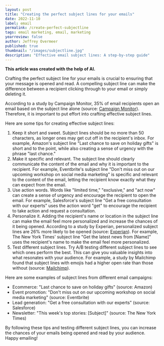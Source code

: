 ```yaml
---
layout: post
title: "Creating the perfect subject lines for your emails"
date: 2022-11-10
label: email
permalink: /create-perfect-subjectline
tags: email marketing, email, marketing
yearreview: false
author: Jeffrey Overmeer
published: true
thumbnail: "/images/subjectline.jpg"
description: "Effective email subject lines: A step-by-step guide"
---
```


<b>This article was created with the help of AI.</b>

Crafting the perfect subject line for your emails is crucial to ensuring that your message is opened and read. A compelling subject line can make the difference between a recipient clicking through to your email or simply deleting it.

According to a study by Campaign Monitor, 35% of email recipients open an email based on the subject line alone (source: <a href="https://www.campaignmonitor.com/blog/email-marketing/2019/01/best-subject-lines/">Campaign Monitor</a>). Therefore, it is important to put effort into crafting effective subject lines.

Here are some tips for creating effective subject lines:

1. Keep it short and sweet. Subject lines should be no more than 50 characters, as longer ones may get cut off in the recipient's inbox. For example, Amazon's subject line "Last chance to save on holiday gifts" is short and to the point, while also creating a sense of urgency with the phrase "last chance."
1. Make it specific and relevant. The subject line should clearly communicate the content of the email and why it is important to the recipient. For example, Eventbrite's subject line "Don't miss out on our upcoming workshop on social media marketing" is specific and relevant to the content of the email, letting the recipient know exactly what they can expect from the email.
1. Use action words. Words like "limited time," "exclusive," and "act now" can create a sense of urgency and encourage the recipient to open the email. For example, Salesforce's subject line "Get a free consultation with our experts" uses the action word "get" to encourage the recipient to take action and request a consultation.
1. Personalize it. Adding the recipient's name or location in the subject line can make the email feel more personalized and increase the chances of it being opened. According to a study by Experian, personalized subject lines are 26% more likely to be opened (source: <a href="https://www.experian.com/blogs/marketing-forward/personalization-in-email-subject-lines/">Experian</a>). For example, The New York Times' subject line "Get the latest news from [Name]" uses the recipient's name to make the email feel more personalized.
1. Test different subject lines. Try A/B testing different subject lines to see which ones perform the best. This can give you valuable insights into what resonates with your audience. For example, a study by Mailchimp found that subject lines with emojis had a higher open rate than those without (source: <a href="https://mailchimp.com/resources/research/email-marketing-benchmarks/">Mailchimp</a>).

Here are some examples of subject lines from different email campaigns:

- Ecommerce: "Last chance to save on holiday gifts" (source: Amazon)
- Event promotion: "Don't miss out on our upcoming workshop on social media marketing" (source: Eventbrite)
- Lead generation: "Get a free consultation with our experts" (source: Salesforce)
- Newsletter: "This week's top stories: [Subject]" (source: The New York Times)

By following these tips and testing different subject lines, you can increase the chances of your emails being opened and read by your audience. Happy emailing!
